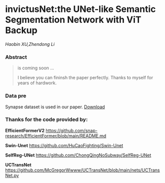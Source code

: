 # invictusNet:the UNet-like Semantic Segmentation Network with ViT Backup

*Haobin XU,Zhendong Li*

### Abstract

> is coming soon ...
>
>
> I believe you can fininsh the paper perfectly.
> Thanks to myself for years of hardwork.

### Data pre

Synapse dataset is used in our paper. [Download](https://paperswithcode.com/sota/medical-image-segmentation-on-synapse-multi)



### Thanks for the code provided by:

**EfficientFormerV2** https://github.com/snap-research/EfficientFormer/blob/main/README.md

**Swin-Unet** https://github.com/HuCaoFighting/Swin-Unet

**SelfReg-UNet** https://github.com/ChongQingNoSubway/SelfReg-UNet

**UCTransNet** https://github.com/McGregorWwww/UCTransNet/blob/main/nets/UCTransNet.py